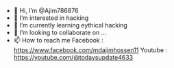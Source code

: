 - 👋 Hi, I’m @Ajim786876
- 👀 I’m interested in hacking 
- 🌱 I’m currently learning eythical hacking 
- 💞️ I’m looking to collaborate on ...
- 📫 How to reach me Facebook : https://www.facebook.com/mdajimhossen11
	 	     Youtube  : https://youtube.com/@todaysupdate4633

<!---
Ajim786876/Ajim786876 is a ✨ special ✨ repository because its `README.md` (this file) appears on your GitHub profile.
You can click the Preview link to take a look at your changes.
--->
